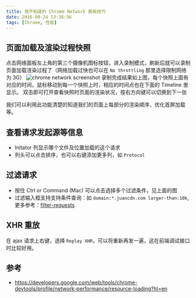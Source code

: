 ```yaml
---
title: 我不知道的 Chrome Network 面板技巧
date: 2016-09-24 13:38:56
tags: [Chrome, 性能]
---
```

## 页面加载及渲染过程快照
点击网络面板左上角的第三个摄像机图标按钮，进入录制模式，刷新后就可以录制页面加载渲染过程了（网络加载过快也可以在 `No throttling` 那里选择限制网络为 3G）
![chrome network screenshot](https://o8hio0x77.qnssl.com/i/2016-09-24_chrome-network-screenshot.png)
录制完成结果如上图，每个快照上面有对应的时间，鼠标移动到每一个快照上时，相应的时间点也在下面的 Timeline 里显示。
双击即可打开查看快照时页面的渲染状况，按右方向键可以切换到下一张

我们可以利用此功能清楚的知道我们的页面上每部分的渲染顺序，优化首屏加载等。
<!--more-->

## 查看请求发起源等信息
* Initator 列显示哪个文件及位置加载的这个请求
* 列头可以点击排序，也可以右键添加更多列，如 `Protocol`

## 过滤请求
* 按住 Ctrl or Command (Mac) 可以点击选择多个过滤条件，见上面的图
* 过滤输入框支持支持条件查询：如 `domain:*.juancdn.com larger-than:10k`, 更多参考：[filter-requests](https://developers.google.com/web/tools/chrome-devtools/profile/network-performance/resource-loading?hl=en#filter-requests)


## XHR 重放
在 ajax 请求上右键，选择 `Replay XHR`，可以将重新再发一遍，这在前端调试接口时比较好用。

## 参考
* https://developers.google.com/web/tools/chrome-devtools/profile/network-performance/resource-loading?hl=en
